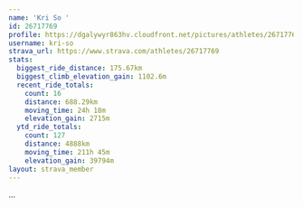 ```yaml
---
name: 'Kri So '
id: 26717769
profile: https://dgalywyr863hv.cloudfront.net/pictures/athletes/26717769/7761026/14/large.jpg
username: kri-so
strava_url: https://www.strava.com/athletes/26717769
stats:
  biggest_ride_distance: 175.67km
  biggest_climb_elevation_gain: 1102.6m
  recent_ride_totals:
    count: 16
    distance: 688.29km
    moving_time: 24h 18m
    elevation_gain: 2715m
  ytd_ride_totals:
    count: 127
    distance: 4888km
    moving_time: 211h 45m
    elevation_gain: 39794m
layout: strava_member
--- 
```

...
